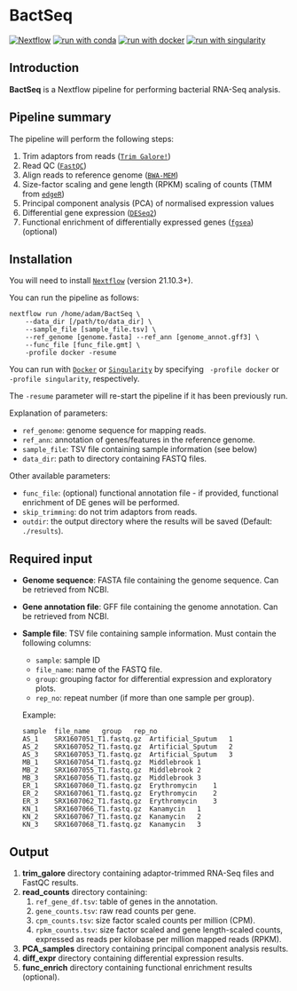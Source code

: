 # BactSeq

[![Nextflow](https://img.shields.io/badge/nextflow%20DSL2-%E2%89%A521.10.3-23aa62.svg?labelColor=000000)](https://www.nextflow.io/)
[![run with conda](http://img.shields.io/badge/run%20with-conda-3EB049?labelColor=000000&logo=anaconda)](https://docs.conda.io/en/latest/)
[![run with docker](https://img.shields.io/badge/run%20with-docker-0db7ed?labelColor=000000&logo=docker)](https://www.docker.com/)
[![run with singularity](https://img.shields.io/badge/run%20with-singularity-1d355c.svg?labelColor=000000)](https://sylabs.io/docs/)

## Introduction

**BactSeq** is a Nextflow pipeline for performing bacterial RNA-Seq analysis.

## Pipeline summary

The pipeline will perform the following steps:

1. Trim adaptors from reads ([`Trim Galore!`](https://www.bioinformatics.babraham.ac.uk/projects/trim_galore/))
2. Read QC ([`FastQC`](https://www.bioinformatics.babraham.ac.uk/projects/fastqc/))
3. Align reads to reference genome ([`BWA-MEM`](https://github.com/lh3/bwa/))
4. Size-factor scaling and gene length (RPKM) scaling of counts (TMM from [`edgeR`](http://bioconductor.org/packages/release/bioc/html/edgeR.html))
5. Principal component analysis (PCA) of normalised expression values
6. Differential gene expression ([`DESeq2`](https://bioconductor.org/packages/release/bioc/html/DESeq2.html))
6. Functional enrichment of differentially expressed genes ([`fgsea`](https://bioconductor.org/packages/release/bioc/html/fgsea.html)) (optional)


## Installation

You will need to install [`Nextflow`](https://www.nextflow.io/) (version 21.10.3+).

You can run the pipeline as follows:

    nextflow run /home/adam/BactSeq \
        --data_dir [/path/to/data_dir] \
        --sample_file [sample_file.tsv] \
        --ref_genome [genome.fasta] --ref_ann [genome_annot.gff3] \
        --func_file [func_file.gmt] \
        -profile docker -resume

You can run with [`Docker`](https://www.docker.com/) or [`Singularity`](https://sylabs.io/guides/3.5/user-guide/introduction.html) by specifying ` -profile docker` or ` -profile singularity`, respectively.

The `-resume` parameter will re-start the pipeline if it has been previously run.

Explanation of parameters:
- `ref_genome`: genome sequence for mapping reads.
- `ref_ann`: annotation of genes/features in the reference genome.
- `sample_file`: TSV file containing sample information (see below)
- `data_dir`: path to directory containing FASTQ files.

Other available parameters:
- `func_file`: (optional) functional annotation file - if provided, functional enrichment of DE genes will be performed.
- `skip_trimming`: do not trim adaptors from reads.
- `outdir`: the output directory where the results will be saved (Default: `./results`).


## Required input

- __Genome sequence__: FASTA file containing the genome sequence. Can be retrieved from NCBI.
- __Gene annotation file__: GFF file containing the genome annotation. Can be retrieved from NCBI.
- __Sample file__: TSV file containing sample information. Must contain the following columns:
  - `sample`: sample ID
  - `file_name`: name of the FASTQ file.
  - `group`: grouping factor for differential expression and exploratory plots.
  - `rep_no`: repeat number (if more than one sample per group).

  Example:

    ```console
    sample	file_name	group	rep_no
    AS_1	SRX1607051_T1.fastq.gz	Artificial_Sputum	1
    AS_2	SRX1607052_T1.fastq.gz	Artificial_Sputum	2
    AS_3	SRX1607053_T1.fastq.gz	Artificial_Sputum	3
    MB_1	SRX1607054_T1.fastq.gz	Middlebrook	1
    MB_2	SRX1607055_T1.fastq.gz	Middlebrook	2
    MB_3	SRX1607056_T1.fastq.gz	Middlebrook	3
    ER_1	SRX1607060_T1.fastq.gz	Erythromycin	1
    ER_2	SRX1607061_T1.fastq.gz	Erythromycin	2
    ER_3	SRX1607062_T1.fastq.gz	Erythromycin	3
    KN_1	SRX1607066_T1.fastq.gz	Kanamycin	1
    KN_2	SRX1607067_T1.fastq.gz	Kanamycin	2
    KN_3	SRX1607068_T1.fastq.gz	Kanamycin	3
    ```

## Output

1. __trim_galore__ directory containing adaptor-trimmed RNA-Seq files and FastQC results.
2. __read_counts__ directory containing:
    1. `ref_gene_df.tsv`: table of genes in the annotation.
    2. `gene_counts.tsv`: raw read counts per gene.
    3. `cpm_counts.tsv`: size factor scaled counts per million (CPM).
    4. `rpkm_counts.tsv`: size factor scaled and gene length-scaled counts, expressed as reads per kilobase per million mapped reads (RPKM).
3. __PCA_samples__ directory containing principal component analysis results.
4. __diff_expr__ directory containing differential expression results.
5. __func_enrich__ directory containing functional enrichment results (optional).
